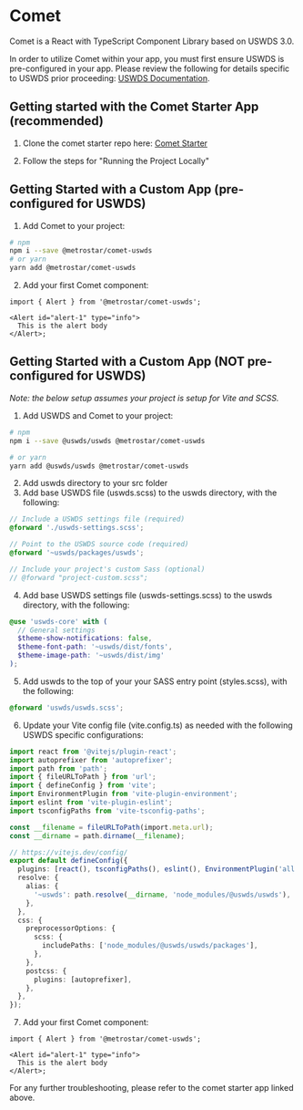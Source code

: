# Comet

Comet is a React with TypeScript Component Library based on USWDS 3.0.

In order to utilize Comet within your app, you must first ensure USWDS is pre-configured in your app. Please review the following for details specific to USWDS prior proceeding: [USWDS Documentation](https://designsystem.digital.gov/documentation/developers/).

## Getting started with the Comet Starter App (recommended)

1. Clone the comet starter repo here: [Comet Starter](https://github.com/MetroStar/comet-starter)

2. Follow the steps for "Running the Project Locally"

## Getting Started with a Custom App (pre-configured for USWDS)

1. Add Comet to your project:

```sh
# npm
npm i --save @metrostar/comet-uswds
# or yarn
yarn add @metrostar/comet-uswds
```

2. Add your first Comet component:

```tsx
import { Alert } from '@metrostar/comet-uswds';

<Alert id="alert-1" type="info">
  This is the alert body
</Alert>;
```

## Getting Started with a Custom App (NOT pre-configured for USWDS)

_Note: the below setup assumes your project is setup for Vite and SCSS._

1. Add USWDS and Comet to your project:

```sh
# npm
npm i --save @uswds/uswds @metrostar/comet-uswds

# or yarn
yarn add @uswds/uswds @metrostar/comet-uswds
```

2. Add uswds directory to your src folder
3. Add base USWDS file (uswds.scss) to the uswds directory, with the following:

```scss
// Include a USWDS settings file (required)
@forward './uswds-settings.scss';

// Point to the USWDS source code (required)
@forward '~uswds/packages/uswds';

// Include your project's custom Sass (optional)
// @forward "project-custom.scss";
```

4. Add base USWDS settings file (uswds-settings.scss) to the uswds directory, with the following:

```scss
@use 'uswds-core' with (
  // General settings
  $theme-show-notifications: false,
  $theme-font-path: '~uswds/dist/fonts',
  $theme-image-path: '~uswds/dist/img'
);
```

5. Add uswds to the top of your your SASS entry point (styles.scss), with the following:

```scss
@forward 'uswds/uswds.scss';
```

6. Update your Vite config file (vite.config.ts) as needed with the following USWDS specific configurations:

```ts
import react from '@vitejs/plugin-react';
import autoprefixer from 'autoprefixer';
import path from 'path';
import { fileURLToPath } from 'url';
import { defineConfig } from 'vite';
import EnvironmentPlugin from 'vite-plugin-environment';
import eslint from 'vite-plugin-eslint';
import tsconfigPaths from 'vite-tsconfig-paths';

const __filename = fileURLToPath(import.meta.url);
const __dirname = path.dirname(__filename);

// https://vitejs.dev/config/
export default defineConfig({
  plugins: [react(), tsconfigPaths(), eslint(), EnvironmentPlugin('all')],
  resolve: {
    alias: {
      '~uswds': path.resolve(__dirname, 'node_modules/@uswds/uswds'),
    },
  },
  css: {
    preprocessorOptions: {
      scss: {
        includePaths: ['node_modules/@uswds/uswds/packages'],
      },
    },
    postcss: {
      plugins: [autoprefixer],
    },
  },
});
```

7. Add your first Comet component:

```tsx
import { Alert } from '@metrostar/comet-uswds';

<Alert id="alert-1" type="info">
  This is the alert body
</Alert>;
```

For any further troubleshooting, please refer to the comet starter app linked above.
